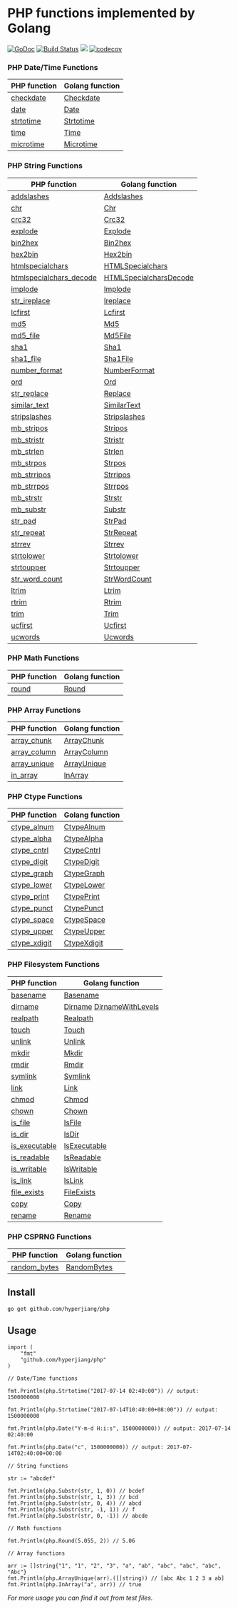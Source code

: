 # PHP functions implemented by Golang

[![GoDoc](https://godoc.org/github.com/hyperjiang/php?status.svg)](https://godoc.org/github.com/hyperjiang/php)
[![Build Status](https://travis-ci.org/hyperjiang/php.svg?branch=master)](https://travis-ci.org/hyperjiang/php)
[![](https://goreportcard.com/badge/github.com/hyperjiang/php)](https://goreportcard.com/report/github.com/hyperjiang/php)
[![codecov](https://codecov.io/gh/hyperjiang/php/branch/master/graph/badge.svg)](https://codecov.io/gh/hyperjiang/php)

### PHP Date/Time Functions

| PHP function                             | Golang function                          |
| ---------------------------------------- | ---------------------------------------- |
| [checkdate](https://php.net/manual/en/function.checkdate.php) | [Checkdate](https://godoc.org/github.com/hyperjiang/php#Checkdate) |
| [date](https://php.net/manual/en/function.date.php) | [Date](https://godoc.org/github.com/hyperjiang/php#Date) |
| [strtotime](https://php.net/manual/en/function.strtotime.php) | [Strtotime](https://godoc.org/github.com/hyperjiang/php#Strtotime) |
| [time](https://php.net/manual/en/function.time.php) | [Time](https://godoc.org/github.com/hyperjiang/php#Time) |
| [microtime](https://php.net/manual/en/function.microtime.php) | [Microtime](https://godoc.org/github.com/hyperjiang/php#Microtime) |

### PHP String Functions

| PHP function                             | Golang function                          |
| ---------------------------------------- | ---------------------------------------- |
| [addslashes](https://php.net/manual/en/function.addslashes.php) | [Addslashes](https://godoc.org/github.com/hyperjiang/php#Addslashes) |
| [chr](https://php.net/manual/en/function.chr.php) | [Chr](https://godoc.org/github.com/hyperjiang/php#Chr) |
| [crc32](https://php.net/manual/en/function.crc32.php) | [Crc32](https://godoc.org/github.com/hyperjiang/php#Crc32) |
| [explode](https://php.net/manual/en/function.explode.php) | [Explode](https://godoc.org/github.com/hyperjiang/php#Explode) |
| [bin2hex](https://php.net/manual/en/function.bin2hex.php) | [Bin2hex](https://godoc.org/github.com/hyperjiang/php#Bin2hex) |
| [hex2bin](https://php.net/manual/en/function.hex2bin.php) | [Hex2bin](https://godoc.org/github.com/hyperjiang/php#Hex2bin) |
| [htmlspecialchars](https://php.net/manual/en/function.htmlspecialchars.php) | [HTMLSpecialchars](https://godoc.org/github.com/hyperjiang/php#HTMLSpecialchars) |
| [htmlspecialchars_decode](https://php.net/manual/en/function.htmlspecialchars-decode.php) | [HTMLSpecialcharsDecode](https://godoc.org/github.com/hyperjiang/php#HTMLSpecialcharsDecode) |
| [implode](https://php.net/manual/en/function.implode.php) | [Implode](https://godoc.org/github.com/hyperjiang/php#Implode) |
| [str_ireplace](https://php.net/manual/en/function.str-ireplace.php) | [Ireplace](https://godoc.org/github.com/hyperjiang/php#Ireplace) |
| [lcfirst](https://php.net/manual/en/function.lcfirst.php) | [Lcfirst](https://godoc.org/github.com/hyperjiang/php#Lcfirst) |
| [md5](https://php.net/manual/en/function.md5.php) | [Md5](https://godoc.org/github.com/hyperjiang/php#Md5) |
| [md5_file](https://php.net/manual/en/function.md5-file.php) | [Md5File](https://godoc.org/github.com/hyperjiang/php#Md5File) |
| [sha1](https://php.net/manual/en/function.sha1.php) | [Sha1](https://godoc.org/github.com/hyperjiang/php#Sha1) |
| [sha1_file](https://php.net/manual/en/function.sha1-file.php) | [Sha1File](https://godoc.org/github.com/hyperjiang/php#Sha1File) |
| [number_format](https://php.net/manual/en/function.number-format.php) | [NumberFormat](https://godoc.org/github.com/hyperjiang/php#NumberFormat) |
| [ord](https://php.net/manual/en/function.ord.php) | [Ord](https://godoc.org/github.com/hyperjiang/php#Ord) |
| [str_replace](https://php.net/manual/en/function.str-replace.php) | [Replace](https://godoc.org/github.com/hyperjiang/php#Replace) |
| [similar_text](https://php.net/manual/en/function.similar-text.php) | [SimilarText](https://godoc.org/github.com/hyperjiang/php#SimilarText) |
| [stripslashes](https://php.net/manual/en/function.stripslashes.php) | [Stripslashes](https://godoc.org/github.com/hyperjiang/php#Stripslashes) |
| [mb_stripos](https://php.net/manual/en/function.mb-stripos.php) | [Stripos](https://godoc.org/github.com/hyperjiang/php#Stripos) |
| [mb_stristr](https://php.net/manual/en/function.mb-stristr.php) | [Stristr](https://godoc.org/github.com/hyperjiang/php#Stristr) |
| [mb_strlen](https://php.net/manual/en/function.mb-strlen.php) | [Strlen](https://godoc.org/github.com/hyperjiang/php#Strlen) |
| [mb_strpos](https://php.net/manual/en/function.mb-strpos.php) | [Strpos](https://godoc.org/github.com/hyperjiang/php#Strpos) |
| [mb_strripos](https://php.net/manual/en/function.mb-strripos.php) | [Strripos](https://godoc.org/github.com/hyperjiang/php#Strripos) |
| [mb_strrpos](https://php.net/manual/en/function.mb-strrpos.php) | [Strrpos](https://godoc.org/github.com/hyperjiang/php#Strrpos) |
| [mb_strstr](https://php.net/manual/en/function.mb-strstr.php) | [Strstr](https://godoc.org/github.com/hyperjiang/php#Strstr) |
| [mb_substr](https://php.net/manual/en/function.mb-substr.php) | [Substr](https://godoc.org/github.com/hyperjiang/php#Substr) |
| [str_pad](https://php.net/manual/en/function.str-pad.php) | [StrPad](https://godoc.org/github.com/hyperjiang/php#StrPad) |
| [str_repeat](https://php.net/manual/en/function.str-repeat.php) | [StrRepeat](https://godoc.org/github.com/hyperjiang/php#StrRepeat) |
| [strrev](https://php.net/manual/en/function.strrev.php) | [Strrev](https://godoc.org/github.com/hyperjiang/php#Strrev) |
| [strtolower](https://php.net/manual/en/function.strtolower.php) | [Strtolower](https://godoc.org/github.com/hyperjiang/php#Strtolower) |
| [strtoupper](https://php.net/manual/en/function.strtoupper.php) | [Strtoupper](https://godoc.org/github.com/hyperjiang/php#Strtoupper) |
| [str_word_count](https://php.net/manual/en/function.str-word-count.php) | [StrWordCount](https://godoc.org/github.com/hyperjiang/php#StrWordCount) |
| [ltrim](https://php.net/manual/en/function.ltrim.php) | [Ltrim](https://godoc.org/github.com/hyperjiang/php#Ltrim) |
| [rtrim](https://php.net/manual/en/function.rtrim.php) | [Rtrim](https://godoc.org/github.com/hyperjiang/php#Rtrim) |
| [trim](https://php.net/manual/en/function.trim.php) | [Trim](https://godoc.org/github.com/hyperjiang/php#Trim) |
| [ucfirst](https://php.net/manual/en/function.ucfirst.php) | [Ucfirst](https://godoc.org/github.com/hyperjiang/php#Ucfirst) |
| [ucwords](https://php.net/manual/en/function.ucwords.php) | [Ucwords](https://godoc.org/github.com/hyperjiang/php#Ucwords) |

### PHP Math Functions

| PHP function                                         | Golang function                                            |
| ---------------------------------------------------- | ---------------------------------------------------------- |
| [round](https://php.net/manual/en/function.round.php) | [Round](https://godoc.org/github.com/hyperjiang/php#Round) |

### PHP Array Functions

| PHP function                                                 | Golang function                                              |
| ------------------------------------------------------------ | ------------------------------------------------------------ |
| [array_chunk](https://php.net/manual/en/function.array-chunk.php) | [ArrayChunk](https://godoc.org/github.com/hyperjiang/php#ArrayChunk) |
| [array_column](https://php.net/manual/en/function.array-column.php) | [ArrayColumn](https://godoc.org/github.com/hyperjiang/php#ArrayColumn) |
| [array_unique](https://php.net/manual/en/function.array-unique.php) | [ArrayUnique](https://godoc.org/github.com/hyperjiang/php#ArrayUnique) |
| [in_array](https://php.net/manual/en/function.in-array.php) | [InArray](https://godoc.org/github.com/hyperjiang/php#InArray) |

### PHP Ctype Functions

| PHP function                                         | Golang function                                            |
| ---------------------------------------------------- | ---------------------------------------------------------- |
| [ctype_alnum](https://php.net/manual/en/function.ctype-alnum.php) | [CtypeAlnum](https://godoc.org/github.com/hyperjiang/php#CtypeAlnum) |
| [ctype_alpha](https://php.net/manual/en/function.ctype-alpha.php) | [CtypeAlpha](https://godoc.org/github.com/hyperjiang/php#CtypeAlpha) |
| [ctype_cntrl](https://php.net/manual/en/function.ctype-cntrl.php) | [CtypeCntrl](https://godoc.org/github.com/hyperjiang/php#CtypeCntrl) |
| [ctype_digit](https://php.net/manual/en/function.ctype-digit.php) | [CtypeDigit](https://godoc.org/github.com/hyperjiang/php#CtypeDigit) |
| [ctype_graph](https://php.net/manual/en/function.ctype-graph.php) | [CtypeGraph](https://godoc.org/github.com/hyperjiang/php#CtypeGraph) |
| [ctype_lower](https://php.net/manual/en/function.ctype-lower.php) | [CtypeLower](https://godoc.org/github.com/hyperjiang/php#CtypeLower) |
| [ctype_print](https://php.net/manual/en/function.ctype-print.php) | [CtypePrint](https://godoc.org/github.com/hyperjiang/php#CtypePrint) |
| [ctype_punct](https://php.net/manual/en/function.ctype-punct.php) | [CtypePunct](https://godoc.org/github.com/hyperjiang/php#CtypePunct) |
| [ctype_space](https://php.net/manual/en/function.ctype-space.php) | [CtypeSpace](https://godoc.org/github.com/hyperjiang/php#CtypeSpace) |
| [ctype_upper](https://php.net/manual/en/function.ctype-upper.php) | [CtypeUpper](https://godoc.org/github.com/hyperjiang/php#CtypeUpper) |
| [ctype_xdigit](https://php.net/manual/en/function.ctype-xdigit.php) | [CtypeXdigit](https://godoc.org/github.com/hyperjiang/php#CtypeXdigit) |

### PHP Filesystem Functions

| PHP function                                         | Golang function                                            |
| ---------------------------------------------------- | ---------------------------------------------------------- |
| [basename](https://www.php.net/manual/en/function.basename.php) | [Basename](https://godoc.org/github.com/hyperjiang/php#Basename) |
| [dirname](https://www.php.net/manual/en/function.dirname.php) | [Dirname](https://godoc.org/github.com/hyperjiang/php#Dirname) [DirnameWithLevels](https://godoc.org/github.com/hyperjiang/php#DirnameWithLevels) |
| [realpath](https://www.php.net/manual/en/function.realpath.php) | [Realpath](https://godoc.org/github.com/hyperjiang/php#realpath) |
| [touch](https://www.php.net/manual/en/function.touch.php) | [Touch](https://godoc.org/github.com/hyperjiang/php#Touch) |
| [unlink](https://www.php.net/manual/en/function.unlink.php) | [Unlink](https://godoc.org/github.com/hyperjiang/php#Unlink) |
| [mkdir](https://www.php.net/manual/en/function.mkdir.php) | [Mkdir](https://godoc.org/github.com/hyperjiang/php#Mkdir) |
| [rmdir](https://www.php.net/manual/en/function.rmdir.php) | [Rmdir](https://godoc.org/github.com/hyperjiang/php#Rmdir) |
| [symlink](https://www.php.net/manual/en/function.symlink.php) | [Symlink](https://godoc.org/github.com/hyperjiang/php#Symlink) |
| [link](https://www.php.net/manual/en/function.link.php) | [Link](https://godoc.org/github.com/hyperjiang/php#Link) |
| [chmod](https://www.php.net/manual/en/function.chmod.php) | [Chmod](https://godoc.org/github.com/hyperjiang/php#Chmod) |
| [chown](https://www.php.net/manual/en/function.chown.php) | [Chown](https://godoc.org/github.com/hyperjiang/php#Chown) |
| [is_file](https://www.php.net/manual/en/function.is-file.php) | [IsFile](https://godoc.org/github.com/hyperjiang/php#IsFile) |
| [is_dir](https://www.php.net/manual/en/function.is-dir.php) | [IsDir](https://godoc.org/github.com/hyperjiang/php#IsDir) |
| [is_executable](https://www.php.net/manual/en/function.is-executable.php) | [IsExecutable](https://godoc.org/github.com/hyperjiang/php#IsExecutable) |
| [is_readable](https://www.php.net/manual/en/function.is-readable.php) | [IsReadable](https://godoc.org/github.com/hyperjiang/php#IsReadable) |
| [is_writable](https://www.php.net/manual/en/function.is-writable.php) | [IsWritable](https://godoc.org/github.com/hyperjiang/php#IsWritable) |
| [is_link](https://www.php.net/manual/en/function.is-link.php) | [IsLink](https://godoc.org/github.com/hyperjiang/php#IsLink) |
| [file_exists](https://www.php.net/manual/en/function.file-exists.php) | [FileExists](https://godoc.org/github.com/hyperjiang/php#FileExists) |
| [copy](https://www.php.net/manual/en/function.copy.php) | [Copy](https://godoc.org/github.com/hyperjiang/php#Copy) |
| [rename](https://www.php.net/manual/en/function.rename.php) | [Rename](https://godoc.org/github.com/hyperjiang/php#Rename) |

### PHP CSPRNG Functions

| PHP function                                         | Golang function                                            |
| ---------------------------------------------------- | ---------------------------------------------------------- |
| [random_bytes](https://php.net/manual/en/function.random-bytes.php) | [RandomBytes](https://godoc.org/github.com/hyperjiang/php#RandomBytes) |


## Install

```
go get github.com/hyperjiang/php
```

## Usage

```
import (
    "fmt"
    "github.com/hyperjiang/php"
)

// Date/Time functions

fmt.Println(php.Strtotime("2017-07-14 02:40:00")) // output: 1500000000

fmt.Println(php.Strtotime("2017-07-14T10:40:00+08:00")) // output: 1500000000

fmt.Println(php.Date("Y-m-d H:i:s", 1500000000)) // output: 2017-07-14 02:40:00

fmt.Println(php.Date("c", 1500000000)) // output: 2017-07-14T02:40:00+00:00

// String functions

str := "abcdef"

fmt.Println(php.Substr(str, 1, 0)) // bcdef
fmt.Println(php.Substr(str, 1, 3)) // bcd
fmt.Println(php.Substr(str, 0, 4)) // abcd
fmt.Println(php.Substr(str, -1, 1)) // f
fmt.Println(php.Substr(str, 0, -1)) // abcde

// Math functions

fmt.Println(php.Round(5.055, 2)) // 5.06

// Array functions

arr := []string{"1", "1", "2", "3", "a", "ab", "abc", "abc", "abc", "Abc"}
fmt.Println(php.ArrayUnique(arr).([]string)) // [abc Abc 1 2 3 a ab]
fmt.Println(php.InArray("a", arr)) // true

```

*For more usage you can find it out from test files.*
